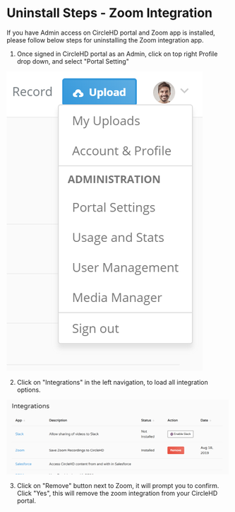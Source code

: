 # Uninstall Steps - Zoom Integration

If you have Admin access on CircleHD portal and Zoom app is installed, please follow below steps for uninstalling the Zoom integration app.

1. Once signed in CircleHD portal as an Admin, click on top right Profile drop down, and select "Portal Setting"

![Profile Menu on CircleHD portal](../../../.gitbook/assets/image%20%281%29.png)

2. Click on "Integrations" in the left navigation, to load all integration options. 

![CircleHD Portal Settings](../../../.gitbook/assets/image%20%283%29.png)

3. Click on "Remove" button next to Zoom, it will prompt you to confirm. Click "Yes", this will remove the zoom integration from your CircleHD portal.



